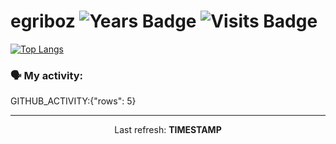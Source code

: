 # egriboz ![Years Badge](https://badges.pufler.dev/years/egriboz) ![Visits Badge](https://badges.pufler.dev/visits/egriboz/egriboz)
[![Top Langs](https://github-readme-stats.vercel.app/api/top-langs/?username=egriboz&layout=compact)](https://github.com/egriboz/github-readme-stats)



### 🗣 My activity:

GITHUB_ACTIVITY:{"rows": 5}

---

<p align="center">
  Last refresh: 
  <b>TIMESTAMP</b>
</p>
